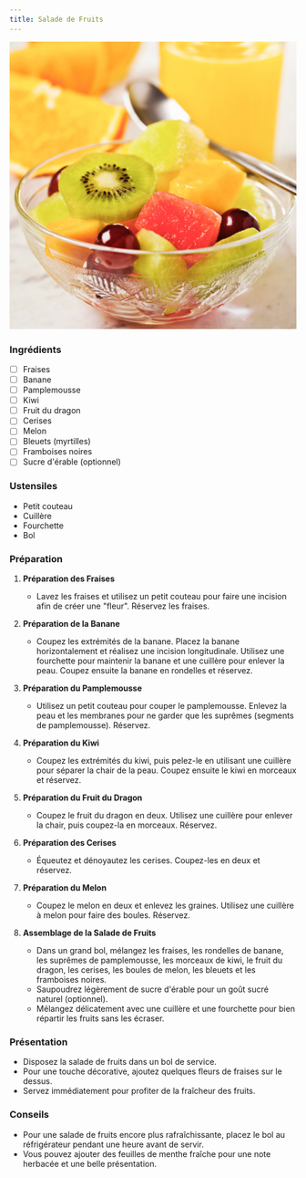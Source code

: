 ```yaml
---
title: Salade de Fruits
---
```


![salade_fruits](./salade_fruits.jpg)

### Ingrédients

- [ ] Fraises
- [ ] Banane
- [ ] Pamplemousse
- [ ] Kiwi
- [ ] Fruit du dragon
- [ ] Cerises
- [ ] Melon
- [ ] Bleuets (myrtilles)
- [ ] Framboises noires
- [ ] Sucre d'érable (optionnel)

### Ustensiles

- Petit couteau
- Cuillère
- Fourchette
- Bol

### Préparation

1. **Préparation des Fraises**

   - Lavez les fraises et utilisez un petit couteau pour faire une incision afin de créer une "fleur". Réservez les fraises.

2. **Préparation de la Banane**

   - Coupez les extrémités de la banane. Placez la banane horizontalement et réalisez une incision longitudinale. Utilisez une fourchette pour maintenir la banane et une cuillère pour enlever la peau. Coupez ensuite la banane en rondelles et réservez.

3. **Préparation du Pamplemousse**

   - Utilisez un petit couteau pour couper le pamplemousse. Enlevez la peau et les membranes pour ne garder que les suprêmes (segments de pamplemousse). Réservez.

4. **Préparation du Kiwi**

   - Coupez les extrémités du kiwi, puis pelez-le en utilisant une cuillère pour séparer la chair de la peau. Coupez ensuite le kiwi en morceaux et réservez.

5. **Préparation du Fruit du Dragon**

   - Coupez le fruit du dragon en deux. Utilisez une cuillère pour enlever la chair, puis coupez-la en morceaux. Réservez.

6. **Préparation des Cerises**

   - Équeutez et dénoyautez les cerises. Coupez-les en deux et réservez.

7. **Préparation du Melon**

   - Coupez le melon en deux et enlevez les graines. Utilisez une cuillère à melon pour faire des boules. Réservez.

8. **Assemblage de la Salade de Fruits**
   - Dans un grand bol, mélangez les fraises, les rondelles de banane, les suprêmes de pamplemousse, les morceaux de kiwi, le fruit du dragon, les cerises, les boules de melon, les bleuets et les framboises noires.
   - Saupoudrez légèrement de sucre d'érable pour un goût sucré naturel (optionnel).
   - Mélangez délicatement avec une cuillère et une fourchette pour bien répartir les fruits sans les écraser.

### Présentation

- Disposez la salade de fruits dans un bol de service.
- Pour une touche décorative, ajoutez quelques fleurs de fraises sur le dessus.
- Servez immédiatement pour profiter de la fraîcheur des fruits.

### Conseils

- Pour une salade de fruits encore plus rafraîchissante, placez le bol au réfrigérateur pendant une heure avant de servir.
- Vous pouvez ajouter des feuilles de menthe fraîche pour une note herbacée et une belle présentation.
